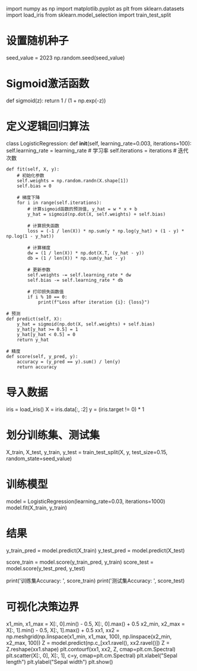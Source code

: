 import numpy as np
import matplotlib.pyplot as plt
from sklearn.datasets import load_iris
from sklearn.model_selection import train_test_split

# 设置随机种子
seed_value = 2023
np.random.seed(seed_value)

# Sigmoid激活函数
def sigmoid(z):
    return 1 / (1 + np.exp(-z))

# 定义逻辑回归算法
class LogisticRegression:
    def __init__(self, learning_rate=0.003, iterations=100):
        self.learning_rate = learning_rate # 学习率
        self.iterations = iterations # 迭代次数

    def fit(self, X, y):
        # 初始化参数
        self.weights = np.random.randn(X.shape[1])
        self.bias = 0

        # 梯度下降
        for i in range(self.iterations):
            # 计算sigmoid函数的预测值, y_hat = w * x + b
            y_hat = sigmoid(np.dot(X, self.weights) + self.bias)

            # 计算损失函数
            loss = (-1 / len(X)) * np.sum(y * np.log(y_hat) + (1 - y) * np.log(1 - y_hat))

            # 计算梯度
            dw = (1 / len(X)) * np.dot(X.T, (y_hat - y))
            db = (1 / len(X)) * np.sum(y_hat - y)

            # 更新参数
            self.weights -= self.learning_rate * dw
            self.bias -= self.learning_rate * db

            # 打印损失函数值
            if i % 10 == 0:
                print(f"Loss after iteration {i}: {loss}")

    # 预测
    def predict(self, X):
        y_hat = sigmoid(np.dot(X, self.weights) + self.bias)
        y_hat[y_hat >= 0.5] = 1
        y_hat[y_hat < 0.5] = 0
        return y_hat
    
    # 精度
    def score(self, y_pred, y):
        accuracy = (y_pred == y).sum() / len(y)
        return accuracy

# 导入数据
iris = load_iris()
X = iris.data[:, :2]
y = (iris.target != 0) * 1

# 划分训练集、测试集
X_train, X_test, y_train, y_test = train_test_split(X, y, test_size=0.15, random_state=seed_value)

# 训练模型
model = LogisticRegression(learning_rate=0.03, iterations=1000)
model.fit(X_train, y_train)

# 结果
y_train_pred = model.predict(X_train)
y_test_pred = model.predict(X_test)

score_train = model.score(y_train_pred, y_train)
score_test = model.score(y_test_pred, y_test)

print('训练集Accuracy: ', score_train)
print('测试集Accuracy: ', score_test)

# 可视化决策边界
x1_min, x1_max = X[:, 0].min() - 0.5, X[:, 0].max() + 0.5
x2_min, x2_max = X[:, 1].min() - 0.5, X[:, 1].max() + 0.5
xx1, xx2 = np.meshgrid(np.linspace(x1_min, x1_max, 100), np.linspace(x2_min, x2_max, 100))
Z = model.predict(np.c_[xx1.ravel(), xx2.ravel()])
Z = Z.reshape(xx1.shape)
plt.contourf(xx1, xx2, Z, cmap=plt.cm.Spectral)
plt.scatter(X[:, 0], X[:, 1], c=y, cmap=plt.cm.Spectral)
plt.xlabel("Sepal length")
plt.ylabel("Sepal width")
plt.show()

